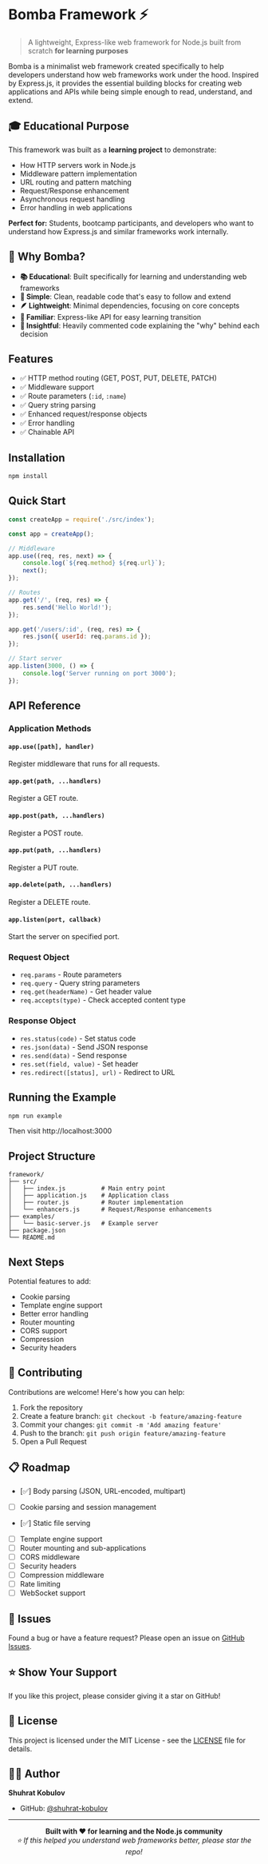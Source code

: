 # Bomba Framework ⚡

> A lightweight, Express-like web framework for Node.js built from scratch **for learning purposes**

Bomba is a minimalist web framework created specifically to help developers understand how web frameworks work under the hood. Inspired by Express.js, it provides the essential building blocks for creating web applications and APIs while being simple enough to read, understand, and extend.

## 🎓 Educational Purpose

This framework was built as a **learning project** to demonstrate:

-   How HTTP servers work in Node.js
-   Middleware pattern implementation
-   URL routing and pattern matching
-   Request/Response enhancement
-   Asynchronous request handling
-   Error handling in web applications

**Perfect for:** Students, bootcamp participants, and developers who want to understand how Express.js and similar frameworks work internally.

## 🚀 Why Bomba?

-   **📚 Educational**: Built specifically for learning and understanding web frameworks
-   **🔧 Simple**: Clean, readable code that's easy to follow and extend
-   **🪶 Lightweight**: Minimal dependencies, focusing on core concepts
-   **🎯 Familiar**: Express-like API for easy learning transition
-   **🧠 Insightful**: Heavily commented code explaining the "why" behind each decision

## Features

-   ✅ HTTP method routing (GET, POST, PUT, DELETE, PATCH)
-   ✅ Middleware support
-   ✅ Route parameters (`:id`, `:name`)
-   ✅ Query string parsing
-   ✅ Enhanced request/response objects
-   ✅ Error handling
-   ✅ Chainable API

## Installation

```bash
npm install
```

## Quick Start

```javascript
const createApp = require('./src/index');

const app = createApp();

// Middleware
app.use((req, res, next) => {
    console.log(`${req.method} ${req.url}`);
    next();
});

// Routes
app.get('/', (req, res) => {
    res.send('Hello World!');
});

app.get('/users/:id', (req, res) => {
    res.json({ userId: req.params.id });
});

// Start server
app.listen(3000, () => {
    console.log('Server running on port 3000');
});
```

## API Reference

### Application Methods

#### `app.use([path], handler)`

Register middleware that runs for all requests.

#### `app.get(path, ...handlers)`

Register a GET route.

#### `app.post(path, ...handlers)`

Register a POST route.

#### `app.put(path, ...handlers)`

Register a PUT route.

#### `app.delete(path, ...handlers)`

Register a DELETE route.

#### `app.listen(port, callback)`

Start the server on specified port.

### Request Object

-   `req.params` - Route parameters
-   `req.query` - Query string parameters
-   `req.get(headerName)` - Get header value
-   `req.accepts(type)` - Check accepted content type

### Response Object

-   `res.status(code)` - Set status code
-   `res.json(data)` - Send JSON response
-   `res.send(data)` - Send response
-   `res.set(field, value)` - Set header
-   `res.redirect([status], url)` - Redirect to URL

## Running the Example

```bash
npm run example
```

Then visit http://localhost:3000

## Project Structure

```
framework/
├── src/
│   ├── index.js          # Main entry point
│   ├── application.js    # Application class
│   ├── router.js         # Router implementation
│   └── enhancers.js      # Request/Response enhancements
├── examples/
│   └── basic-server.js   # Example server
├── package.json
└── README.md
```

## Next Steps

Potential features to add:

-   Cookie parsing
-   Template engine support
-   Better error handling
-   Router mounting
-   CORS support
-   Compression
-   Security headers

## 🤝 Contributing

Contributions are welcome! Here's how you can help:

1. Fork the repository
2. Create a feature branch: `git checkout -b feature/amazing-feature`
3. Commit your changes: `git commit -m 'Add amazing feature'`
4. Push to the branch: `git push origin feature/amazing-feature`
5. Open a Pull Request

## 📋 Roadmap

-   [✅] Body parsing (JSON, URL-encoded, multipart)
-   [ ] Cookie parsing and session management
-   [✅] Static file serving
-   [ ] Template engine support
-   [ ] Router mounting and sub-applications
-   [ ] CORS middleware
-   [ ] Security headers
-   [ ] Compression middleware
-   [ ] Rate limiting
-   [ ] WebSocket support

## 🐛 Issues

Found a bug or have a feature request? Please open an issue on [GitHub Issues](https://github.com/shuhrat-kobulov/bomba/issues).

## ⭐ Show Your Support

If you like this project, please consider giving it a star on GitHub!

## 📄 License

This project is licensed under the MIT License - see the [LICENSE](LICENSE) file for details.

## 👨‍💻 Author

**Shuhrat Kobulov**

-   GitHub: [@shuhrat-kobulov](https://github.com/shuhrat-kobulov)

---

<div align="center">
  <strong>Built with ❤️ for learning and the Node.js community</strong>
  <br>
  <em>⭐ If this helped you understand web frameworks better, please star the repo!</em>
</div>
